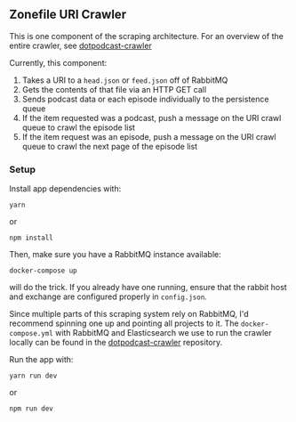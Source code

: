 ## Zonefile URI Crawler

This is one component of the scraping architecture. For an overview of
the entire crawler, see [dotpodcast-crawler](https://github.com/DotPodcast/dotpodcast-crawler)

Currently, this component:

1. Takes a URI to a `head.json` or `feed.json` off of RabbitMQ
1. Gets the contents of that file via an HTTP GET call
1. Sends podcast data or each episode individually to the persistence queue
1. If the item requested was a podcast, push a message on the URI crawl queue to crawl the episode list
1. If the item request was an episode, push a message on the URI crawl queue to crawl the next page of the episode list

### Setup
Install app dependencies with:
```
yarn
```

or
```
npm install
```

Then, make sure you have a RabbitMQ instance available:
```
docker-compose up
```
will do the trick. If you already have one running, ensure that the
rabbit host and exchange are configured properly in `config.json`.

Since multiple parts of this scraping system rely on RabbitMQ, I'd
recommend spinning one up and pointing all projects to it. The
`docker-compose.yml` with RabbitMQ and Elasticsearch we use to run the
crawler locally can be found in the [dotpodcast-crawler](https://github.com/DotPodcast/dotpodcast-crawler)
repository.

Run the app with:
```
yarn run dev
```
or
```
npm run dev
```
